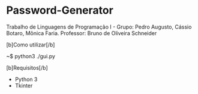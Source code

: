 Password-Generator
==================

Trabalho de Linguagens de Programação I - 
Grupo: Pedro Augusto, Cássio Botaro, Mônica Faria.
Professor: Bruno de Oliveira Schneider

[b]Como utilizar[/b]

~$ python3 ./gui.py



[b]Requisitos[/b]
* Python 3
* Tkinter
